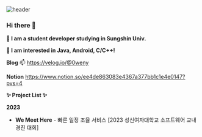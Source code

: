 ![header](https://capsule-render.vercel.app/api?type=wave&color=auto&height=300&section=header&text=0weny&fontSize=70)

### Hi there 👋
**🌱 I am a student developer studying in Sungshin Univ.**

**🙈 I am interested in Java, Android, C/C++!**

**Blog**
📫 https://velog.io/@0weny


**Notion**
https://www.notion.so/ee4de863083e4367a377bb1c1e4e0147?pvs=4

**✨ Project List ✨**

**2023**
* **We Meet Here** - 빠른 일정 조율 서비스 [2023 성신여자대학교 소프트웨어 교내 경진 대회] 






<!--
**0weny/0weny** is a ✨ _special_ ✨ repository because its `README.md` (this file) appears on your GitHub profile.

Here are some ideas to get you started:

- 🔭 I’m currently working on ...
- 🌱 I’m currently learning ...
- 👯 I’m looking to collaborate on ...
- 🤔 I’m looking for help with ...
- 💬 Ask me about ...
- 📫 How to reach me: ...
- 😄 Pronouns: ...
- ⚡ Fun fact: ...
-->

